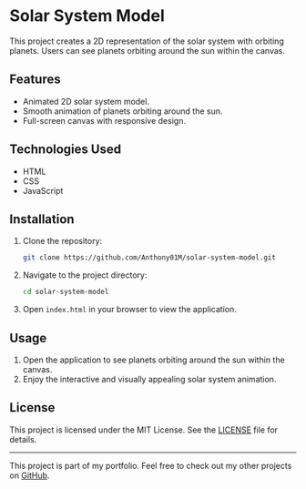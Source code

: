 # Solar System Model

This project creates a 2D representation of the solar system with orbiting planets. Users can see planets orbiting around the sun within the canvas.

## Features

- Animated 2D solar system model.
- Smooth animation of planets orbiting around the sun.
- Full-screen canvas with responsive design.

## Technologies Used

- HTML
- CSS
- JavaScript

## Installation

1. Clone the repository:
    ```sh
    git clone https://github.com/Anthony01M/solar-system-model.git
    ```
2. Navigate to the project directory:
    ```sh
    cd solar-system-model
    ```
3. Open `index.html` in your browser to view the application.

## Usage

1. Open the application to see planets orbiting around the sun within the canvas.
2. Enjoy the interactive and visually appealing solar system animation.

## License

This project is licensed under the MIT License. See the [LICENSE](LICENSE) file for details.

---

This project is part of my portfolio. Feel free to check out my other projects on [GitHub](https://github.com/Anthony01M).